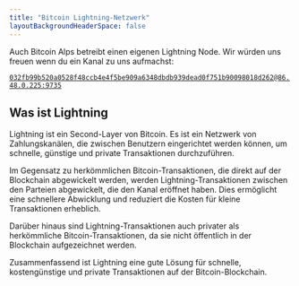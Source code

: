 ```yaml
---
title: "Bitcoin Lightning-Netzwerk"
layoutBackgroundHeaderSpace: false
---
```


Auch Bitcoin Alps betreibt einen eigenen Lightning Node. Wir würden uns freuen wenn du ein Kanal zu uns aufmachst:

[`032fb99b520a0528f48ccb4e4f5be909a6348dbdb939dead0f751b90098018d262@86.48.0.225:9735`](https://pay.bitcoin-alps.ch/embed/71NPM4bRJUAhYdMeM8JUGkcRrVSmG3P71kHKpfq9w5Rj/BTC/ln "BTC Pay Server Link")

## Was ist Lightning

Lightning ist ein Second-Layer von Bitcoin. Es ist ein Netzwerk von Zahlungskanälen, die zwischen Benutzern eingerichtet werden können, um schnelle, günstige und private Transaktionen durchzuführen.

Im Gegensatz zu herkömmlichen Bitcoin-Transaktionen, die direkt auf der Blockchain abgewickelt werden, werden Lightning-Transaktionen zwischen den Parteien abgewickelt, die den Kanal eröffnet haben. Dies ermöglicht eine schnellere Abwicklung und reduziert die Kosten für kleine Transaktionen erheblich.

Darüber hinaus sind Lightning-Transaktionen auch privater als herkömmliche Bitcoin-Transaktionen, da sie nicht öffentlich in der Blockchain aufgezeichnet werden.

Zusammenfassend ist Lightning eine gute Lösung für schnelle, kostengünstige und private Transaktionen auf der Bitcoin-Blockchain.
